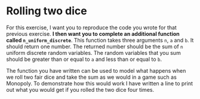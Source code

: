 # Rolling two dice

For this exercise, I want you to reproduce the code you wrote for that previous exercise.  __I then want you to complete an additional function called `n_uniform_discrete`__.  This function takes three arguments `n`, `a` and `b`.  It should return one number.  The returned number should be the sum of `n` uniform discrete random variables.   The random variables that you sum should be greater than or equal to `a` and less than or equal to `b`.

The function you have written can be used to model what happens when we roll two fair dice and take the sum as we would in a game such as Monopoly.  To demonstrate how this would work I have written a line to print out what you would get if you rolled the two dice four times.    
